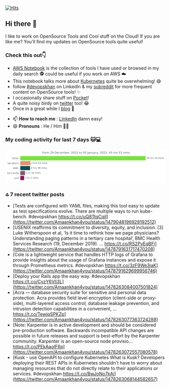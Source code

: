 [![Hits](https://hits.seeyoufarm.com/api/count/incr/badge.svg?url=https%3A%2F%2Fgithub.com%2Fakhan4u%2Fhit-counter&count_bg=%2379C83D&title_bg=%23555555&icon=&icon_color=%23E7E7E7&title=visits&edge_flat=false)](https://hits.seeyoufarm.com)

## Hi there 👋

I like to work on OpenSource Tools and Cool stuff on the Cloud! If you are like me? You'll find my updates on OpenSource tools quite useful!

### Check this out👇

* [AWS Notebook](https://histre.com/public/notebooks/dnllyanu/aws/) is the collection of tools I have used or browsed in my daily search 🕵️ could be useful if you work on AWS ☁️
* This notebook talks more about [Kubernetes](https://histre.com/public/notebooks/6uxdvo3y/kubernetes/) quite be overwhelming! 😅
* follow [#devopskhan](https://www.linkedin.com/feed/hashtag/devopskhan/) on LinkedIn & my [subreddit](https://www.reddit.com/r/devopskhan/) for more frequent content on OpenSource tools! ✨
* I occasionally share stuff on [Pocket](https://getpocket.com/@ej6g8d1dp2829A16a9Tf5d4T6bAMp3d8791rejDe86yem3bm4e14ex4fT4dluk29)!
* A quite noisy birdy on [twitter](https://twitter.com/Amaankhan4you) too! 😂
* Once in a great while I [blog](https://linuxparrot.com/) 😬


- 📫 **How to reach me** : [LinkedIn](https://www.linkedin.com/in/amaan-khan-linux-ninja) damn easy!
- 😄 **Pronouns** : He / Him 🤷‍♂️

### My coding activity for last 7 days 🐱💻

<img src="https://github.com/akhan4u/akhan4u/blob/main/images/stat.svg" alt="Amaan's Wakatime Activity!"/>

### 🔝 7 recent twitter posts
<!-- DEVDOJO:START -->
- [Tests are configured with YAML files, making this tool easy to update as test specifications evolve. There are multiple ways to run kube-bench. #devopskhan https://t.co/uQ8TtqCqil](https://twitter.com/Amaankhan4you/status/1479048196928192512)
- [USENIX reaffirms its commitment to diversity, equity, and inclusion. [3] Luke Witherspoon et al, ‘Is it time to rethink how we page physicians? Understanding paging patterns in a tertiary care hospital’, BMC Health Services Research &lpar;19, December 2019&rpar;. … https://t.co/RS2PvEqBFi](https://twitter.com/Amaankhan4you/status/1478791631717470208)
- [Cole is a lightweight service that handles HTTP logs of Grafana to provide insights about the usage of Grafana instances and expose it through Prometheus metrics. #devopskhan https://t.co/3zF9We3jaK](https://twitter.com/Amaankhan4you/status/1478791629699956746)
- [Deploy your Rails app the easy way. #devopskhan https://t.co/CvzY6Vlj3L](https://twitter.com/Amaankhan4you/status/1478263084007501824)
- [Acra — database security suite for sensitive and personal data protection. Acra provides field level encryption &lpar;client-side or proxy-side&rpar;, multi-layered access control, database leakage prevention, and intrusion detection capabilities in a convenient, … https://t.co/TewjqSPKZp](https://twitter.com/Amaankhan4you/status/1478263077363724288)
- [Note: Karpenter is in active development and should be considered pre-production software. Backwards incompatible API changes are possible in future releases and support is best-effort by the Karpenter community. Karpenter is an open-source node provisio… https://t.co/PEkAaoIF6p](https://twitter.com/Amaankhan4you/status/1478263072557080578)
- [Kusk - use OpenAPI to configure Kubernetes What is Kusk? Developers deploying their REST APIs in Kubernetes shouldn&#39;t have to worry about managing resources that do not directly relate to their applications or services. #devopskhan https://t.co/BwJoNo7kAj](https://twitter.com/Amaankhan4you/status/1478263068144582657)
<!-- DEVDOJO:END -->

<!-- ![Amaan's GitHub stats](https://github-readme-stats.vercel.app/api?username=akhan4u&count_private=true&show_icons=true&hide=contribs) -->
